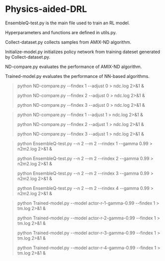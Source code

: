 # Physics-aided-DRL

EnsembleQ-test.py is the main file used to train an RL model.

Hyperparameters and functions are defined in utils.py.

Collect-dataset.py collects samples from AMIX-ND algorithm.

Initialize-model.py initializes policy network from training dateset generated by Collect-dataset.py.

ND-compare.py evaluates the performance of AMIX-ND algorithm.

Trained-model.py evaluates the performance of NN-based algorithms.


>python ND-compare.py --findex 1 --adjust 0 > ndc.log 2>&1 &
>
>python ND-compare.py --findex 2 --adjust 0 > ndc.log 2>&1 &
>
>python ND-compare.py --findex 3 --adjust 0 > ndc.log 2>&1 &

>python ND-compare.py --findex 1 --adjust 1 > ndc.log 2>&1 &
>
>python ND-compare.py --findex 2 --adjust 1 > ndc.log 2>&1 &
>
>python ND-compare.py --findex 3 --adjust 1 > ndc.log 2>&1 &

>python EnsembleQ-test.py --n 2 --m 2 --rindex 1 --gamma 0.99 > n2m2.log 2>&1 &
>
>python EnsembleQ-test.py --n 2 --m 2 --rindex 2 --gamma 0.99 > n2m2.log 2>&1 &
>
>python EnsembleQ-test.py --n 2 --m 2 --rindex 3 --gamma 0.99 > n2m2.log 2>&1 &
>
>python EnsembleQ-test.py --n 2 --m 2 --rindex 4 --gamma 0.99 > n2m2.log 2>&1 &

>python Trained-model.py --model actor-r-1-gamma-0.99 --findex 1 > tm.log 2>&1 &
>
>python Trained-model.py --model actor-r-2-gamma-0.99 --findex 1 > tm.log 2>&1 &
>
>python Trained-model.py --model actor-r-3-gamma-0.99 --findex 1 > tm.log 2>&1 &
>
>python Trained-model.py --model actor-r-4-gamma-0.99 --findex 1 > tm.log 2>&1 &

